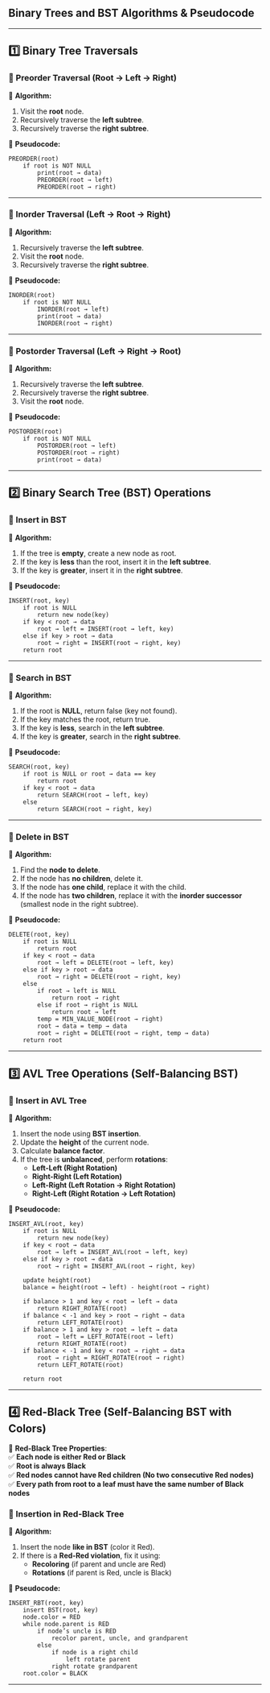 ## **Binary Trees and BST Algorithms & Pseudocode**  

---

## **1️⃣ Binary Tree Traversals**  

### **🔹 Preorder Traversal (Root → Left → Right)**
📌 **Algorithm:**  
1. Visit the **root** node.  
2. Recursively traverse the **left subtree**.  
3. Recursively traverse the **right subtree**.

📌 **Pseudocode:**  
```plaintext
PREORDER(root)
    if root is NOT NULL
        print(root → data)
        PREORDER(root → left)
        PREORDER(root → right)
```

---

### **🔹 Inorder Traversal (Left → Root → Right)**
📌 **Algorithm:**  
1. Recursively traverse the **left subtree**.  
2. Visit the **root** node.  
3. Recursively traverse the **right subtree**.

📌 **Pseudocode:**  
```plaintext
INORDER(root)
    if root is NOT NULL
        INORDER(root → left)
        print(root → data)
        INORDER(root → right)
```

---

### **🔹 Postorder Traversal (Left → Right → Root)**
📌 **Algorithm:**  
1. Recursively traverse the **left subtree**.  
2. Recursively traverse the **right subtree**.  
3. Visit the **root** node.

📌 **Pseudocode:**  
```plaintext
POSTORDER(root)
    if root is NOT NULL
        POSTORDER(root → left)
        POSTORDER(root → right)
        print(root → data)
```

---

## **2️⃣ Binary Search Tree (BST) Operations**  

### **🔹 Insert in BST**  
📌 **Algorithm:**  
1. If the tree is **empty**, create a new node as root.  
2. If the key is **less** than the root, insert it in the **left subtree**.  
3. If the key is **greater**, insert it in the **right subtree**.  

📌 **Pseudocode:**  
```plaintext
INSERT(root, key)
    if root is NULL
        return new node(key)
    if key < root → data
        root → left = INSERT(root → left, key)
    else if key > root → data
        root → right = INSERT(root → right, key)
    return root
```

---

### **🔹 Search in BST**  
📌 **Algorithm:**  
1. If the root is **NULL**, return false (key not found).  
2. If the key matches the root, return true.  
3. If the key is **less**, search in the **left subtree**.  
4. If the key is **greater**, search in the **right subtree**.

📌 **Pseudocode:**  
```plaintext
SEARCH(root, key)
    if root is NULL or root → data == key
        return root
    if key < root → data
        return SEARCH(root → left, key)
    else
        return SEARCH(root → right, key)
```

---

### **🔹 Delete in BST**  
📌 **Algorithm:**  
1. Find the **node to delete**.  
2. If the node has **no children**, delete it.  
3. If the node has **one child**, replace it with the child.  
4. If the node has **two children**, replace it with the **inorder successor** (smallest node in the right subtree).  

📌 **Pseudocode:**  
```plaintext
DELETE(root, key)
    if root is NULL
        return root
    if key < root → data
        root → left = DELETE(root → left, key)
    else if key > root → data
        root → right = DELETE(root → right, key)
    else
        if root → left is NULL
            return root → right
        else if root → right is NULL
            return root → left
        temp = MIN_VALUE_NODE(root → right)
        root → data = temp → data
        root → right = DELETE(root → right, temp → data)
    return root
```

---

## **3️⃣ AVL Tree Operations (Self-Balancing BST)**
### **🔹 Insert in AVL Tree**
📌 **Algorithm:**  
1. Insert the node using **BST insertion**.  
2. Update the **height** of the current node.  
3. Calculate **balance factor**.  
4. If the tree is **unbalanced**, perform **rotations**:
   - **Left-Left (Right Rotation)**
   - **Right-Right (Left Rotation)**
   - **Left-Right (Left Rotation → Right Rotation)**
   - **Right-Left (Right Rotation → Left Rotation)**

📌 **Pseudocode:**  
```plaintext
INSERT_AVL(root, key)
    if root is NULL
        return new node(key)
    if key < root → data
        root → left = INSERT_AVL(root → left, key)
    else if key > root → data
        root → right = INSERT_AVL(root → right, key)
    
    update height(root)
    balance = height(root → left) - height(root → right)
    
    if balance > 1 and key < root → left → data
        return RIGHT_ROTATE(root)
    if balance < -1 and key > root → right → data
        return LEFT_ROTATE(root)
    if balance > 1 and key > root → left → data
        root → left = LEFT_ROTATE(root → left)
        return RIGHT_ROTATE(root)
    if balance < -1 and key < root → right → data
        root → right = RIGHT_ROTATE(root → right)
        return LEFT_ROTATE(root)

    return root
```

---

## **4️⃣ Red-Black Tree (Self-Balancing BST with Colors)**
📌 **Red-Black Tree Properties**:  
✅ **Each node is either Red or Black**  
✅ **Root is always Black**  
✅ **Red nodes cannot have Red children (No two consecutive Red nodes)**  
✅ **Every path from root to a leaf must have the same number of Black nodes**  

### **🔹 Insertion in Red-Black Tree**
📌 **Algorithm:**  
1. Insert the node **like in BST** (color it Red).  
2. If there is a **Red-Red violation**, fix it using:  
   - **Recoloring** (if parent and uncle are Red)  
   - **Rotations** (if parent is Red, uncle is Black)  

📌 **Pseudocode:**  
```plaintext
INSERT_RBT(root, key)
    insert BST(root, key)
    node.color = RED
    while node.parent is RED
        if node’s uncle is RED
            recolor parent, uncle, and grandparent
        else
            if node is a right child
                left rotate parent
            right rotate grandparent
    root.color = BLACK
```

---